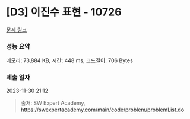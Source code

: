 # [D3] 이진수 표현 - 10726 

[문제 링크](https://swexpertacademy.com/main/code/problem/problemDetail.do?contestProbId=AXRSXf_a9qsDFAXS) 

### 성능 요약

메모리: 73,884 KB, 시간: 448 ms, 코드길이: 706 Bytes

### 제출 일자

2023-11-30 21:12



> 출처: SW Expert Academy, https://swexpertacademy.com/main/code/problem/problemList.do